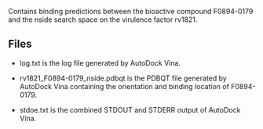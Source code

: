 Contains binding predictions between the bioactive compound F0894-0179 and the nside search space on the virulence factor rv1821.

## Files

- log.txt is the log file generated by AutoDock Vina.

- rv1821_F0894-0179_nside.pdbqt is the PDBQT file generated by AutoDock Vina containing the orientation and binding location of F0894-0179.

- stdoe.txt is the combined STDOUT and STDERR output of AutoDock Vina.

